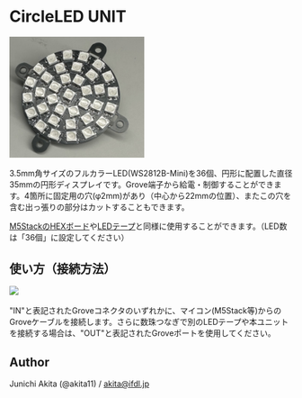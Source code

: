 # CircleLED UNIT

<img src="https://github.com/akita11/CircleLED_Unit/blob/main/CircleLED_Unit.jpg" width="240px">

3.5mm角サイズのフルカラーLED(WS2812B-Mini)を36個、円形に配置した直径35mmの円形ディスプレイです。Grove端子から給電・制御することができます。4箇所に固定用の穴(φ2mm)があり（中心から22mmの位置）、またこの穴を含む出っ張りの部分はカットすることもできます。

[M5StackのHEXボード](https://www.switch-science.com/products/6058)や[LEDテープ](https://www.switch-science.com/products/5209/)と同様に使用することができます。（LED数は「36個」に設定してください）


## 使い方（接続方法）

<img src="https://github.com/akita11/CircleLED_Unit/blob/main/CircleLED-back.jpg" width="240px">

"IN"と表記されたGroveコネクタのいずれかに、マイコン(M5Stack等)からのGroveケーブルを接続します。さらに数珠つなぎで別のLEDテープや本ユニットを接続する場合は、"OUT"と表記されたGroveポートを使用してください。


## Author

Junichi Akita (@akita11) / akita@ifdl.jp
